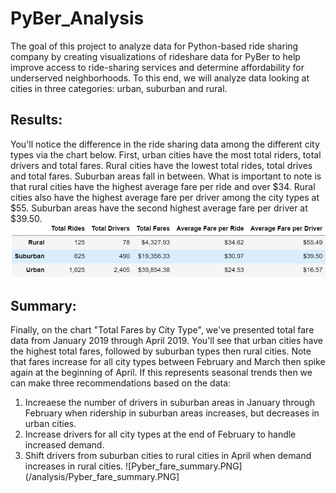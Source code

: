 # PyBer_Analysis
The goal of this project to analyze data for Python-based ride sharing company by
creating visualizations of rideshare data for PyBer to help improve access to ride-sharing services and determine affordability for underserved neighborhoods. To this end, we will analyze data looking at cities in three categories: urban, suburban and rural.

## Results:
You'll notice the difference in the ride sharing data among the different city types via the chart below.
First, urban cities have the most total riders, total drivers and total fares. 
Rural cities have the lowest total rides, total drives and total fares. Suburban areas fall in between. 
What is important to note is that rural cities have the highest average fare per ride and over $34. 
Rural cities also have the highest average fare per driver among the city types at $55. 
Suburban areas have the second highest average fare per driver at $39.50. 
![Pyber_Ride_Sharing_Summary.PNG](/analysis/Pyber_Ride_Sharing_Summary.PNG)

## Summary:
Finally, on the chart "Total Fares by City Type", we've presented total fare data from January 2019 through April 2019. You'll see that urban cities have the highest total fares, followed by suburban types then rural cities.
Note that fares increase for all city types between February and March then spike again at the beginning of April. 
If this represents seasonal trends then we can make three recommendations based on the data:
1. Increaese the number of drivers in suburban areas in January through February when ridership in suburban areas increases, but decreases in urban cities.
2. Increase drivers for all city types at the end of February to handle increased demand.
3. Shift drivers from suburban cities to rural cities in April when demand increases in rural cities.
![Pyber_fare_summary.PNG](/analysis/Pyber_fare_summary.PNG]
